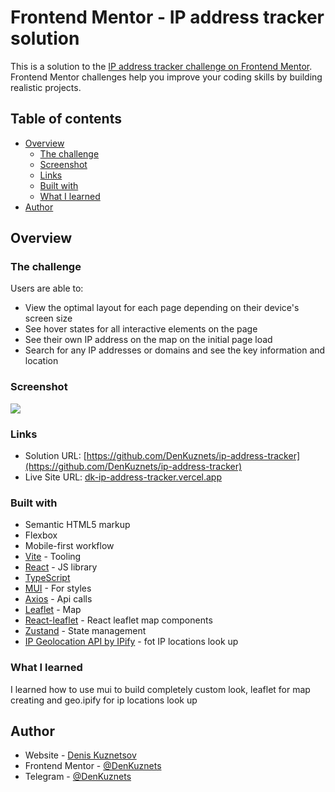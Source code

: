 # Frontend Mentor - IP address tracker solution

This is a solution to the [IP address tracker challenge on Frontend Mentor](https://www.frontendmentor.io/challenges/ip-address-tracker-I8-0yYAH0). Frontend Mentor challenges help you improve your coding skills by building realistic projects. 

## Table of contents

- [Overview](#overview)
  - [The challenge](#the-challenge)
  - [Screenshot](#screenshot)
  - [Links](#links)
  - [Built with](#built-with)
  - [What I learned](#what-i-learned)
- [Author](#author)



## Overview

### The challenge

Users are able to:

- View the optimal layout for each page depending on their device's screen size
- See hover states for all interactive elements on the page
- See their own IP address on the map on the initial page load
- Search for any IP addresses or domains and see the key information and location

### Screenshot

![](./images/screenshot.png)

### Links

- Solution URL: [https://github.com/DenKuznets/ip-address-tracker](https://github.com/DenKuznets/ip-address-tracker)
- Live Site URL: [dk-ip-address-tracker.vercel.app](dk-ip-address-tracker.vercel.app)

### Built with

- Semantic HTML5 markup
- Flexbox
- Mobile-first workflow
- [Vite](https://vitejs.dev/) - Tooling
- [React](https://reactjs.org/) - JS library
- [TypeScript](https://www.typescriptlang.org/)
- [MUI](https://mui.com/) - For styles
- [Axios](https://axios-http.com/docs/intro) - Api calls
- [Leaflet](https://leafletjs.com/) - Map
- [React-leaflet](https://react-leaflet.js.org/) - React leaflet map components
- [Zustand](https://github.com/pmndrs/zustand) - State management
- [IP Geolocation API by IPify](https://geo.ipify.org/) - fot IP locations look up 

### What I learned

I learned how to use mui to build completely custom look, leaflet for map creating  and geo.ipify for ip locations look up

## Author

- Website - [Denis Kuznetsov](https://denkuznets.vercel.app/)
- Frontend Mentor - [@DenKuznets](https://www.frontendmentor.io/profile/DenKuznets)
- Telegram - [@DenKuznets](https://t.me/DenKuznets)

